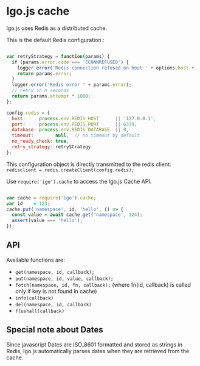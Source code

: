 
# Igo.js cache

Igo.js uses Redis as a distributed cache.

This is the default Redis configuration :
```js

var retryStrategy = function(params) {
  if (params.error.code === 'ECONNREFUSED') {
    logger.error('Redis connection refused on host ' + options.host + ':' + options.port);
    return params.error;
  }
  logger.error('Redis error ' + params.error);
  // retry in n seconds
  return params.attempt * 1000;
};

config.redis = {
  host:     process.env.REDIS_HOST      || '127.0.0.1',
  port:     process.env.REDIS_PORT      || 6379,
  database: process.env.REDIS_DATABASE  || 0,
  timeout:        null,  // no timeout by default
  no_ready_check: true,
  retry_strategy: retryStrategy
};
```

This configuration object is directly transmitted to the redis client: `redisclient = redis.createClient(config.redis);`

Use `require('igo').cache` to access the Igo.js Cache API.

```js

var cache = require('igo').cache;
var id    = 123;
cache.put('namespace', id, 'hello', () => {
  const value = await cache.get('namespace', 124);
  assert(value === 'hello');
});

```

## API
Available functions are:
- `get(namespace, id, callback);`
- `put(namespace, id, value, callback);`
- `fetch(namespace, id, fn, callback);`  (where fn(id, callback) is called only if key is not found in cache)
- `info(callback)`
- `del(namespace, id, callback)`
- `flushall(callback)`

## Special note about Dates
Since javascript Dates are ISO_8601 formatted and stored as strings in Redis, Igo.js automatically parses dates when they are retrieved from the cache.